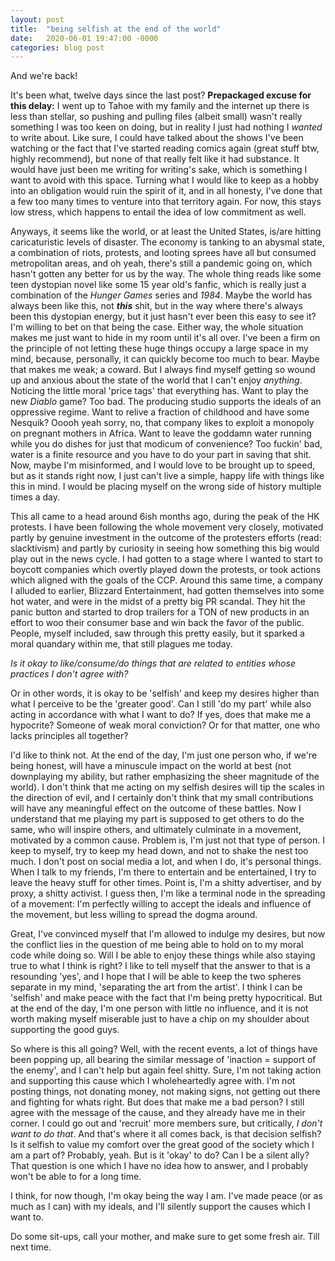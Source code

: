 ```yaml
---
layout: post
title:  "being selfish at the end of the world"
date:   2020-06-01 19:47:00 -0000
categories: blog post
---
```


And we're back!

It's been what, twelve days since the last post? **Prepackaged excuse for this delay:** I went up to Tahoe with my family and the internet up there is less than stellar, so pushing and pulling files (albeit small) wasn't really something I was too keen on doing, but in reality I just had nothing I *wanted* to write about. Like sure, I could have talked about the shows I've been watching or the fact that I've started reading comics again (great stuff btw, highly recommend), but none of that really felt like it had substance. It would have just been me writing for writing's sake, which is something I want to avoid with this space. Turning what I would like to keep as a hobby into an obligation would ruin the spirit of it, and in all honesty, I've done that a few too many times to venture into that territory again. For now, this stays low stress, which happens to entail the idea of low commitment as well.

Anyways, it seems like the world, or at least the United States, is/are hitting caricaturistic levels of disaster. The economy is tanking to an abysmal state, a combination of riots, protests, and looting sprees have all but consumed metropolitan areas, and oh yeah, there's still a pandemic going on, which hasn't gotten any better for us by the way. The whole thing reads like some teen dystopian novel like some 15 year old's fanfic, which is really just a combination of the *Hunger Games* series and *1984*. Maybe the world has always been like this, not ***this*** shit, but in the way where there's always been this dystopian energy, but it just hasn't ever been this easy to see it? I'm willing to bet on that being the case. Either way, the whole situation makes me just want to hide in my room until it's all over. I've been a firm on the principle of not letting these huge things occupy a large space in my mind, because, personally, it can quickly become too much to bear. Maybe that makes me weak; a coward. But I always find myself getting so wound up and anxious about the state of the world that I can't enjoy *anything*. Noticing the little moral 'price tags' that everything has. Want to play the new *Diablo* game? Too bad. The producing studio supports the ideals of an oppressive regime. Want to relive a fraction of childhood and have some Nesquik? Ooooh yeah sorry, no, that company likes to exploit a monopoly on pregnant mothers in Africa. Want to leave the goddamn water running while you do dishes for just that modicum of convenience? Too fuckin' bad, water is a finite resource and you have to do your part in saving that shit. Now, maybe I'm misinformed, and I would love to be brought up to speed, but as it stands right now, I just can't live a simple, happy life with things like this in mind. I would be placing myself on the wrong side of history multiple times a day. 

This all came to a head around 6ish months ago, during the peak of the HK protests. I have been following the whole movement very closely, motivated partly by genuine investment in the outcome of the protesters efforts (read: slacktivism) and partly by curiosity in seeing how something this big would play out in the news cycle. I had gotten to a stage where I wanted to start to boycott companies which overtly played down the protests, or took actions which aligned with the goals of the CCP. Around this same time, a company I alluded to earlier, Blizzard Entertainment, had gotten themselves into some hot water, and were in the midst of a pretty big PR scandal. They hit the panic button and started to drop trailers for a TON of new products in an effort to woo their consumer base and win back the favor of the public. People, myself included, saw through this pretty easily, but it sparked a moral quandary within me, that still plagues me today. 

*Is it okay to like/consume/do things that are related to entities whose practices I don't agree with?*

 Or in other words, it is okay to be 'selfish' and keep my desires higher than what I perceive to be the 'greater good'. Can I still 'do my part' while also acting in accordance with what I want to do? If yes, does that make me a hypocrite? Someone of weak moral conviction? Or for that matter, one who lacks principles all together? 

 I'd like to think not. At the end of the day, I'm just one person who, if we're being honest, will have a minuscule impact on the world at best (not downplaying my ability, but rather emphasizing the sheer magnitude of the world). I don't think that me acting on my selfish desires will tip the scales in the direction of evil, and I certainly don't think that my small contributions will have any meaningful effect on the outcome of these battles. Now I understand that me playing my part is supposed to get others to do the same, who will inspire others, and ultimately culminate in a movement, motivated by a common cause. Problem is, I'm just not that type of person. I keep to myself, try to keep my head down, and not to shake the nest too much. I don't post on social media a lot, and when I do, it's personal things. When I talk to my friends, I'm there to entertain and be entertained, I try to leave the heavy stuff for other times. Point is, I'm a shitty advertiser, and by proxy, a shitty activist. I guess then, I'm like a terminal node in the spreading of a movement: I'm perfectly willing to accept the ideals and influence of the movement, but less willing to spread the dogma around. 
 
 Great, I've convinced myself that I'm allowed to indulge my desires, but now the conflict lies in the question of me being able to hold on to my moral code while doing so. Will I be able to enjoy these things while also staying true to what I think is right? I like to tell myself that the answer to that is a resounding 'yes', and I hope that I will be able to keep the two spheres separate in my mind, 'separating the art from the artist'. I think I can be 'selfish' and make peace with the fact that I'm being pretty hypocritical. But at the end of the day, I'm one person with little no influence, and it is not worth making myself miserable just to have a chip on my shoulder about supporting the good guys.

 So where is this all going? Well, with the recent events, a lot of things have been popping up, all bearing the similar message of 'inaction = support of the enemy', and I can't help but again feel shitty. Sure, I'm not taking action and supporting this cause which I wholeheartedly agree with. I'm not posting things, not donating money, not making signs, not getting out there and fighting for whats right. But does that make me a bad person? I still agree with the message of the cause, and they already have me in their corner. I could go out and 'recruit' more members sure, but critically, *I don't want to do that*. And that's where it all comes back, is that decision selfish? Is it selfish to value my comfort over the great good of the society which I am a part of? Probably, yeah. But is it 'okay' to do? Can I be a silent ally? That question is one which I have no idea how to answer, and I probably won't be able to for a long time. 

I think, for now though, I'm okay being the way I am. I've made peace (or as much as I can) with my ideals, and I'll silently support the causes which I want to. 

Do some sit-ups, call your mother, and make sure to get some fresh air. Till next time.


